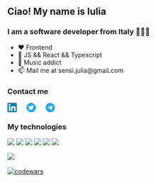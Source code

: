 <h2>Ciao! My name is Iulia </h2> 
<h3>I am a software developer from Italy 👩🏽‍💻</h3>
<ul>
<li>❤️  Frontend</li>
<li>🔌  JS && React && Typescript</li>
<li>🎹 Music addict</li>
<li>📫 Mail me at sensi.julia@gmail.com</li>
</ul>
<h3>Contact me</h3>
<p>
<a href="https://www.linkedin.com/in/yulia-sensi/" target="blank"><img align="center" src="https://github.com/BrodoDigitale/BrodoDigitale/blob/main/images/linkedin.png" alt="" width="21"/></a>
&emsp;
<a href="https://twitter.com/brodo_digitale" target="blank"><img align="center" src="https://github.com/BrodoDigitale/BrodoDigitale/blob/main/images/twitter.png" alt="" width="21" /></a>
&emsp;
<a href="https://t.me/julia_sensi" target="blank"><img align="center" src="https://github.com/BrodoDigitale/BrodoDigitale/blob/main/images/telegram.png" alt="" width="21" /></a>
</p>
<h3 align="left">My technologies</h3>
<p>
<img src="https://img.shields.io/badge/html5-%23E34F26.svg?style=for-the-badge&logo=html5&logoColor=white"/>
<img src="https://img.shields.io/badge/css3-%231572B6.svg?style=for-the-badge&logo=css3&logoColor=white"/>
<img src="https://img.shields.io/badge/javascript-%23323330.svg?style=for-the-badge&logo=javascript&logoColor=%23F7DF1E"/>
<img src="https://img.shields.io/badge/react-%2320232a.svg?style=for-the-badge&logo=react&logoColor=%2361DAFB"/>
<img src="https://img.shields.io/badge/typescript-%23007ACC.svg?style=for-the-badge&logo=typescript&logoColor=white"/>
<img src="https://img.shields.io/badge/Next-black?style=for-the-badge&logo=next.js&logoColor=white"/>
</p>

![](https://leetcard.jacoblin.cool/brodo_digitale?theme=unicorn)

[![codewars](https://www.codewars.com/users/BrodoDigitale/badges/small)](https://www.codewars.com/users/BrodoDigitale) 
<!--
**BrodoDigitale/BrodoDigitale** is a ✨ _special_ ✨ repository because its `README.md` (this file) appears on your GitHub profile.

Here are some ideas to get you started:

- 🔭 I’m currently working on ...
- 🌱 I’m currently learning ...
- 👯 I’m looking to collaborate on ...
- 🤔 I’m looking for help with ...
- 💬 Ask me about ...
- How to reach me: ...
- 😄 Pronouns: ...
- ⚡ Fun fact: ...
-->
